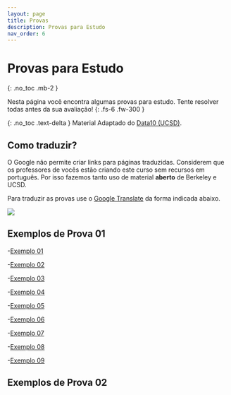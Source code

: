 ```yaml
---
layout: page
title: Provas
description: Provas para Estudo
nav_order: 6
---
```


# Provas para Estudo

{: .no_toc .mb-2 }

Nesta página você encontra algumas provas para estudo.
Tente resolver todas antes da sua avaliação!
{: .fs-6 .fw-300 }

{: .no_toc .text-delta }
Material Adaptado do [Data10 (UCSD)](https://dsc10.com).

## Como traduzir?

O Google não permite criar links para páginas traduzidas.
Considerem que os professores de vocês estão criando este
curso sem recursos em português. Por isso fazemos tanto uso
de material **aberto** de Berkeley e UCSD.

Para traduzir as provas use o [Google
Translate](https://translate.google.com) da forma indicada
abaixo.

![](https://flaviovdf.io/fcd/assets/translate.png)

## Exemplos de Prova 01

-[Exemplo 01](https://practice.dsc10.com/wi24-midterm/index.html)

-[Exemplo 02](https://practice.dsc10.com/fa23-midterm/index.html)

-[Exemplo 03](https://practice.dsc10.com/sp23-midterm/index.html)

-[Exemplo 04](https://practice.dsc10.com/wi23-midterm/index.html)

-[Exemplo 05](https://practice.dsc10.com/fa22-midterm/index.html)

-[Exemplo 06](https://practice.dsc10.com/sp22-midterm/index.html)

-[Exemplo 07](https://practice.dsc10.com/wi22-midterm/index.html)

-[Exemplo 08](https://practice.dsc10.com/wi21-midterm/index.html)

-[Exemplo 09](https://practice.dsc10.com/fa21-midterm/index.html)

## Exemplos de Prova 02

